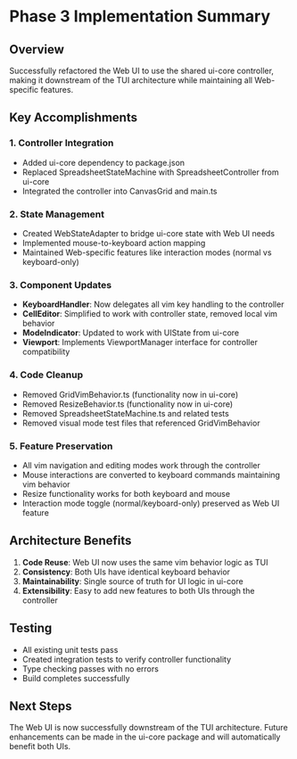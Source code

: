 # Phase 3 Implementation Summary

## Overview
Successfully refactored the Web UI to use the shared ui-core controller, making it downstream of the TUI architecture while maintaining all Web-specific features.

## Key Accomplishments

### 1. Controller Integration
- Added ui-core dependency to package.json
- Replaced SpreadsheetStateMachine with SpreadsheetController from ui-core
- Integrated the controller into CanvasGrid and main.ts

### 2. State Management
- Created WebStateAdapter to bridge ui-core state with Web UI needs
- Implemented mouse-to-keyboard action mapping
- Maintained Web-specific features like interaction modes (normal vs keyboard-only)

### 3. Component Updates
- **KeyboardHandler**: Now delegates all vim key handling to the controller
- **CellEditor**: Simplified to work with controller state, removed local vim behavior
- **ModeIndicator**: Updated to work with UIState from ui-core
- **Viewport**: Implements ViewportManager interface for controller compatibility

### 4. Code Cleanup
- Removed GridVimBehavior.ts (functionality now in ui-core)
- Removed ResizeBehavior.ts (functionality now in ui-core)
- Removed SpreadsheetStateMachine.ts and related tests
- Removed visual mode test files that referenced GridVimBehavior

### 5. Feature Preservation
- All vim navigation and editing modes work through the controller
- Mouse interactions are converted to keyboard commands maintaining vim behavior
- Resize functionality works for both keyboard and mouse
- Interaction mode toggle (normal/keyboard-only) preserved as Web UI feature

## Architecture Benefits

1. **Code Reuse**: Web UI now uses the same vim behavior logic as TUI
2. **Consistency**: Both UIs have identical keyboard behavior
3. **Maintainability**: Single source of truth for UI logic in ui-core
4. **Extensibility**: Easy to add new features to both UIs through the controller

## Testing
- All existing unit tests pass
- Created integration tests to verify controller functionality
- Type checking passes with no errors
- Build completes successfully

## Next Steps
The Web UI is now successfully downstream of the TUI architecture. Future enhancements can be made in the ui-core package and will automatically benefit both UIs.
